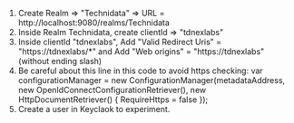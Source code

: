 ﻿1. Create Realm => "Technidata" => URL = http://localhost:9080/realms/Technidata
2. Inside Realm Technidata, create clientId => "tdnexlabs"
3. Inside clientId "tdnexlabs", Add "Valid Redirect Uris" = "https://tdnexlabs/*" and Add "Web origins" = "https://tdnexlabs" (without ending slash)
4. Be careful about this line in this code to avoid https checking: 
var configurationManager = new ConfigurationManager<OpenIdConnectConfiguration>(metadataAddress, new OpenIdConnectConfigurationRetriever(), new HttpDocumentRetriever() { RequireHttps = false });
5. Create a user in Keyclaok to experiment.